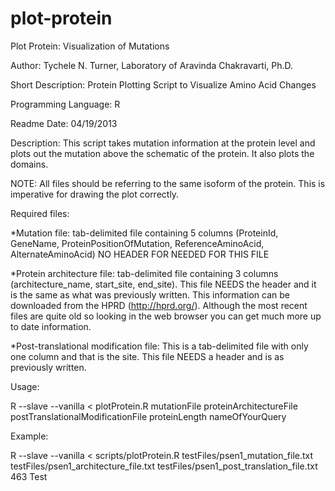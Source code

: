 plot-protein
============

Plot Protein: Visualization of Mutations

Author: Tychele N. Turner, Laboratory of Aravinda Chakravarti, Ph.D.

Short Description: Protein Plotting Script to Visualize Amino Acid Changes

Programming Language: R

Readme Date: 04/19/2013

Description: This script takes mutation information at the protein level and plots out the mutation above the schematic of the protein. It also plots the domains. 

NOTE: All files should be referring to the same isoform of the protein. This is imperative for drawing the plot correctly.

Required files:

*Mutation file: tab-delimited file containing 5 columns (ProteinId, GeneName, ProteinPositionOfMutation, ReferenceAminoAcid, AlternateAminoAcid) NO HEADER FOR NEEDED FOR THIS FILE

*Protein architecture file: tab-delimited file containing 3 columns (architecture_name, start_site, end_site). This file NEEDS the header and it is the same as what was previously written. This information can be downloaded from the HPRD (http://hprd.org/). Although the most recent files are quite old so looking in the web browser you can get much more up to date information.

*Post-translational modification file: This is a tab-delimited file with only one column and that is the site. This file NEEDS a header and is as previously written.


Usage:

R --slave --vanilla < plotProtein.R mutationFile proteinArchitectureFile postTranslationalModificationFile proteinLength nameOfYourQuery

Example:

R --slave --vanilla < scripts/plotProtein.R testFiles/psen1_mutation_file.txt testFiles/psen1_architecture_file.txt testFiles/psen1_post_translation_file.txt 463 Test
